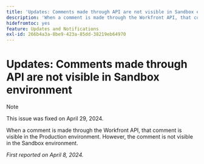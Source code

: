 ```yaml
---
title: 'Updates: Comments made through API are not visible in Sandbox environment'
description: 'When a comment is made through the Workfront API, that comment is visible in the Production environment. However, the comment is not visible in the Sandbox environment.         '
hidefromtoc: yes
feature: Updates and Notifications
exl-id: 266b4a3a-8be9-423a-85dd-38219eb64970
---
```

# Updates: Comments made through API are not visible in Sandbox environment

>[!NOTE]
>
>This issue was fixed on April 29, 2024.

When a comment is made through the Workfront API, that comment is visible in the Production environment. However, the comment is not visible in the Sandbox environment.

_First reported on April 8, 2024._
